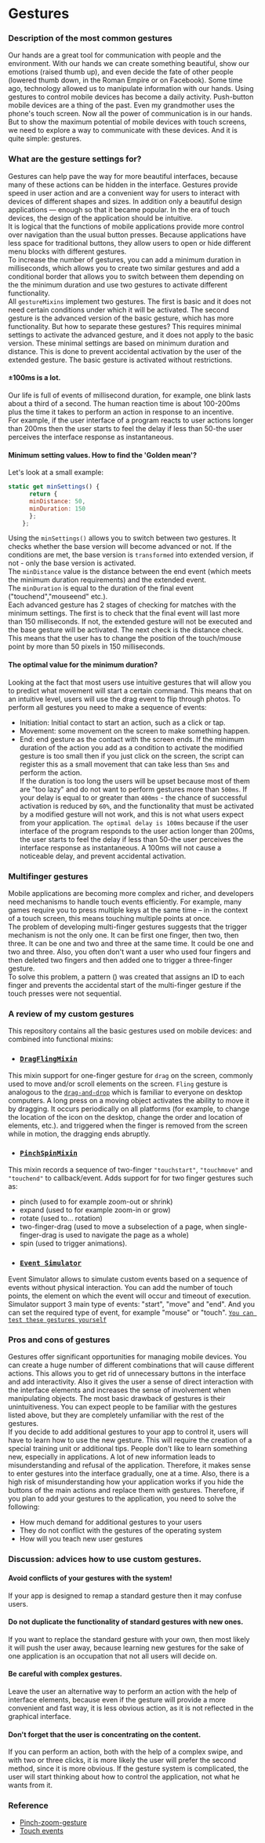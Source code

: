 # Gestures
### Description of the most common gestures
  Our hands are a great tool for communication with people and the environment. With our hands we can create something beautiful, 
show our emotions (raised thumb up), and even decide the fate of other people (lowered thumb down, in the Roman Empire or on Facebook).
Some time ago, technology allowed us to manipulate information with our hands. 
Using gestures to control mobile devices has become a daily activity. Push-button mobile devices are a thing of the past. Even my grandmother uses the phone's touch screen.
Now all the power of communication is in our hands. 
But to show the maximum potential of mobile devices with touch screens, we need to explore a way to communicate with these devices.
And it is quite simple: gestures.

### What are the gesture settings for?
Gestures can help pave the way for more beautiful interfaces, because many of these actions can be hidden in the interface. Gestures provide speed in user action and are a convenient way for users to interact with devices of different shapes and sizes.
In addition only a beautiful design applications — enough so that it became popular. In the era of touch devices, the design of the application should be intuitive. <br>
 It is logical that the functions of mobile applications provide more control over navigation than the usual button presses. Because applications have less space for traditional buttons, they allow users to open or hide different menu blocks with different gestures.<br>
 To increase the number of gestures, you can add a minimum duration in milliseconds, which allows you to create two similar gestures and add a conditional border that allows you to switch between them depending on the the minimum duration and use two gestures to activate different functionality. <br>
All `gestureMixins` implement two gestures. The first is basic and it does not need certain conditions under which it will be activated.  The second gesture is the advanced version of the basic gesture, which has more functionality. But how to separate these gestures? This requires minimal settings to activate the advanced gesture, and it does not apply to the basic version. These minimal settings are based on minimum duration and distance. This is done to prevent accidental activation by the user of the extended gesture. The basic gesture is activated without restrictions.
#### ±100ms is a lot.
Our life is full of events of millisecond duration, for example, one blink lasts about a third of a second. The human reaction time is about 100-200ms plus the time it takes to perform an action in response to an incentive. <br>
For example, if the user interface of a program reacts to user actions longer than 200ms then the user starts to feel the delay if less than 50-the user perceives the interface response as instantaneous.
#### Minimum setting values. How to find the 'Golden mean'?
Let's look at a small example:
```javascript
static get minSettings() {
      return {
      minDistance: 50,
      minDuration: 150
      };
    };
```
Using the `minSettings()` allows you to switch between two gestures. It checks whether the base version will become advanced or not. If the conditions are met, the base version is `transformed` into extended version, if not - only the base version is activated.<br>
The `minDistance` value is the distance between the end event (which meets the minimum duration requirements) and the extended event.<br>
The `minDuration` is equal to the duration of the final event ("touchend","mouseend" etc.). <br>
Each advanced gesture has 2 stages of checking for matches with the minimum settings. The first is to check that the final event will last more than 150 milliseconds. If not, the extended gesture will not be executed and the base gesture will be activated. The next check is the distance check. This means that the user has to change the position of the touch/mouse point by more than 50 pixels in 150 milliseconds.<br>
#### The optimal value for the minimum duration?
 Looking at the fact that most users use intuitive gestures that will allow you to predict what movement will start a certain command. This means that on an intuitive level, users will use the drag event to flip through photos. 
To perform all gestures you need to make a sequence of events: 
* Initiation: Initial contact to start an action, such as a click or tap.
* Movement: some movement on the screen to make something happen.
* End: end gesture as the contact with the screen ends.
If the minimum duration of the action you add as a condition to activate the modified gesture is too small then if you just click on the screen, the script can register this as a small movement that can take less than `5ms` and perform the action. <br>
If the duration is too long the users will be upset because most of them are "too lazy" and do not want to perform gestures more than `500ms`. If your delay is equal to or greater than `400ms` - the chance of successful activation is reduced by `60%`, and the functionality that must be activated by a modified gesture will not work, and this is not what users expect from your application. 
`The optimal delay is 100ms` because if the user interface of the program responds to the user action longer than 200ms, the user starts to feel the delay if less than 50-the user perceives the interface response as instantaneous. A 100ms will not cause a noticeable delay, and prevent accidental activation.
### Multifinger gestures
Mobile applications are becoming more complex and richer, and developers need mechanisms to handle touch events efficiently. For example, many games require you to press multiple keys at the same time – in the context of a touch screen, this means touching multiple points at once. <br>
The problem of developing multi-finger gestures suggests that the trigger mechanism is not the only one. It can be first one finger, then two, then three. It can be one and two and three at the same time. It could be one and two and three. Also, you often don't want a user who used four fingers and then deleted two fingers and then added one to trigger a three-finger gesture. <br>
To solve this problem, a pattern () was created that assigns an ID to each finger and prevents the accidental start of the multi-finger gesture if the touch presses were not sequential.


### A review of my custom gestures
This repository contains all the basic gestures used on mobile devices: and combined into functional mixins:
* ### [`DragFlingMixin`](https://github.com/Halochkin/Components/blob/master/Gestures/DragFlingMixin/README.md)
This mixin support for one-finger gesture for `drag` on the screen, commonly used to move and/or scroll elements on the screen.
`Fling` gesture is analogous to the [`drag-and-drop`](https://ru.wikipedia.org/wiki/Drag-and-drop) which is familiar to everyone on desktop computers. A long press on a moving object activates the ability to move it by dragging.
It occurs periodically on all platforms (for example, to change the location of the icon on the desktop, change the order and location of elements, etc.). and triggered when the finger is removed from the screen while in motion, the dragging ends abruptly.
* ### [`PinchSpinMixin`](https://github.com/Halochkin/Components/edit/master/Gestures/PinchGestureMixin/README.md) 
 This mixin records a sequence of two-finger `"touchstart"`, `"touchmove"` and `"touchend"` to callback/event.
Adds support for for two finger gestures such as:
  - pinch (used to for example zoom-out or shrink)<br>
  - expand (used to for example zoom-in or grow)<br>
  - rotate (used to... rotation)<br>
  - two-finger-drag (used to move a subselection of a page, when single-finger-drag is used to navigate the page as a whole)<br>
  - spin (used to trigger animations).<br>
 * ### [`Event Simulator`](https://github.com/Halochkin/Components/tree/master/Gestures/EventSimulator)
 Event Simulator allows to simulate custom events based on a sequence of events without physical interaction. You can add the number of touch points, the element on which the event will occur and timeout of execution.
 Simulator support 3 main type of events: "start", "move" and "end". And you can set the required type of event, for example "mouse" or "touch".
 [`You can test these gestures yourself`](https://rawgit.com/Halochkin/Components/master/Gestures/GesturesTest1.html)

### Pros and cons of gestures
Gestures offer significant opportunities for managing mobile devices. You can create a huge number of different combinations that will cause different actions. This allows you to get rid of unnecessary buttons in the interface and add interactivity. Also it gives the user a sense of direct interaction with the interface elements and increases the sense of involvement when manipulating objects.
The most basic drawback of gestures is their unintuitiveness. You can expect people to be familiar with the gestures listed above, but they are completely unfamiliar with the rest of the gestures.<br>
If you decide to add additional gestures to your app to control it, users will have to learn how to use the new gesture. This will require the creation of a special training unit or additional tips.
People don't like to learn something new, especially in applications. A lot of new information leads to misunderstanding and refusal of the application. Therefore, it makes sense to enter gestures into the interface gradually, one at a time.
Also, there is a high risk of misunderstanding how your application works if you hide the buttons of the main actions and replace them with gestures.
Therefore, if you plan to add your gestures to the application, you need to solve the following:
- How much demand for additional gestures to your users
- They do not conflict with the gestures of the operating system
- How will you teach new user gestures
### Discussion: advices how to use custom gestures.
#### Avoid conflicts of your gestures with the system!
If your app is designed to remap a standard gesture then it may confuse users.
#### Do not duplicate the functionality of standard gestures with new ones.
If you want to replace the standard gesture with your own, then most likely it will push the user away, because learning new gestures for the sake of one application is an occupation that not all users will decide on.
#### Be careful with complex gestures.
Leave the user an alternative way to perform an action with the help of interface elements, because even if the gesture will provide a more convenient and fast way, it is less obvious action, as it is not reflected in the graphical interface.
#### Don't forget that the user is concentrating on the content.
If you can perform an action, both with the help of a complex swipe, and with two or three clicks, it is more likely the user will prefer the second method, since it is more obvious. If the gesture system is complicated, the user will start thinking about how to control the application, not what he wants from it.

### Reference
* [Pinch-zoom-gesture](https://developer.mozilla.org/en-US/docs/Web/API/Pointer_events/Pinch_zoom_gestures)
* [Touch events](https://developer.mozilla.org/en-US/docs/Web/API/Touch_events)
